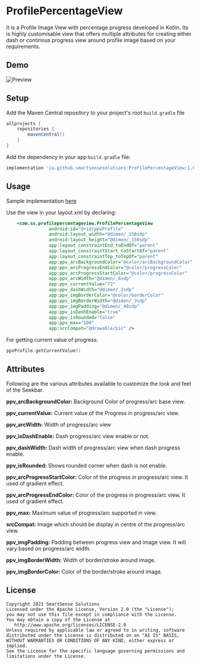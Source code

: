 # ProfilePercentageView


It is a Profile Image View with percentage progress developed in Kotlin. Its is highly customisable view that offers multiple attributes for creating either dash or continous progress view around profile image based on your requirements.


## Demo

![Preview](https://github.com/smartSenseSolutions/ProfilePercentageView/blob/main/preview/preview.gif)


## Setup

Add the Maven Central repository to your project's root ```build.gradle``` file
``` gradle
allprojects {
    repositories {
        mavenCentral()
    }
}
```

Add the dependency in your app ```build.gradle``` file:
``` gradle
implementation 'io.github.smartsensesolutions:ProfilePercentageView:1.0.1'

```
## Usage

Sample implementation [here](https://github.com/smartSenseSolutions/ProfilePercentageView/tree/main/app)

Use the view in your layout.xml by declaring:

``` xml
	<com.ss.profilepercentageview.ProfilePercentageView
                android:id="@+id/ppvProfile"
                android:layout_width="@dimen/_150sdp"
                android:layout_height="@dimen/_150sdp"
                app:layout_constraintEnd_toEndOf="parent"
                app:layout_constraintStart_toStartOf="parent"
                app:layout_constraintTop_toTopOf="parent"
                app:ppv_arcBackgroundColor="@color/arcBackgroundColor"
                app:ppv_arcProgressEndColor="@color/progressColor"
                app:ppv_arcProgressStartColor="@color/progressColor"
                app:ppv_arcWidth="@dimen/_6sdp"
                app:ppv_currentValue="72"
                app:ppv_dashWidth="@dimen/_2sdp"
                app:ppv_imgBorderColor="@color/borderColor"
                app:ppv_imgBorderWidth="@dimen/_3sdp"
                app:ppv_imgPadding="@dimen/_40sdp"
                app:ppv_isDashEnable="true"
                app:ppv_isRounded="false"
                app:ppv_max="100"
                app:srcCompat="@drawable/pic" />
```

For getting current value of progress:

``` kotlin
ppvProfile.getCurrentValue()
```

## Attributes

Following are the various attributes available to customize the look and feel of the Seekbar.

**ppv_arcBackgroundColor:** Background Color of progress/arc base view.

**ppv_currentValue:** Current value of the Progress in progress/arc view.

**ppv_arcWidth:** Width of progress/arc view

**ppv_isDashEnable:** Dash progress/arc view enable or not.

**ppv_dashWidth:** Dash width of progress/arc view when dash progress enable.

**ppv_isRounded:** Shows rounded corner when dash is not enable.

**ppv_arcProgressStartColor:** Color of the progress in progress/arc view. It used of gradient effect.

**ppv_arcProgressEndColor:** Color of the progress in progress/arc view. It used of gradient effect.

**ppv_max:** Maximum value of progress/arc supported in view.

**srcCompat:** Image which should be display in centre of the progress/arc view.

**ppv_imgPadding:** Padding between progress view and image view. It will vary based on progress/arc width.

**ppv_imgBorderWidth:** Width of border/stroke around image.

**ppv_imgBorderColor:** Color of the border/stroke around image.
 

 
## License
```
Copyright 2021 SmartSense Solutions
Licensed under the Apache License, Version 2.0 (the "License");
you may not use this file except in compliance with the License.
You may obtain a copy of the License at
   http://www.apache.org/licenses/LICENSE-2.0
Unless required by applicable law or agreed to in writing, software
distributed under the License is distributed on an "AS IS" BASIS,
WITHOUT WARRANTIES OR CONDITIONS OF ANY KIND, either express or implied.
See the License for the specific language governing permissions and limitations under the License.
```
